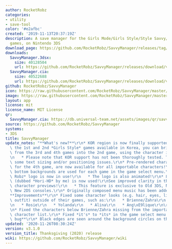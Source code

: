 ```yaml
---
author: RocketRobz
categories:
- utility
- save-tool
color: '#e2afbc'
created: '2019-11-13T20:37:19Z'
description: A save manager for the Girls Mode/Girls Style/Style Savvy/Style Boutique
  games, on Nintendo 3DS
download_page: https://github.com/RocketRobz/SavvyManager/releases/tag/v3.1.0
downloads:
  SavvyManager.3dsx:
    size: 40128504
    url: https://github.com/RocketRobz/SavvyManager/releases/download/v3.1.0/SavvyManager.3dsx
  SavvyManager.cia:
    size: 40522688
    url: https://github.com/RocketRobz/SavvyManager/releases/download/v3.1.0/SavvyManager.cia
github: RocketRobz/SavvyManager
icon: https://raw.githubusercontent.com/RocketRobz/SavvyManager/master/app/icon.png
image: https://raw.githubusercontent.com/RocketRobz/SavvyManager/master/app/banner.png
layout: app
license: mit
license_name: MIT License
qr:
  SavvyManager.cia: https://db.universal-team.net/assets/images/qr/savvymanager.cia.png
source: https://github.com/RocketRobz/SavvyManager
systems:
- 3DS
title: SavvyManager
update_notes: "**What's new?**\r\n* KOR region is now finally supported!\r\nWith only\
  \ the 1st and 2nd *Girls Style* games available in Korea, you can bring any character\
  \ from the 3rd and 4th games into the 2nd game, using the character import feature!\r\
  \n   * Please note that KOR support has not been thoroughly tested. There may be\
  \ some text sizing and/or positioning issues.\r\n* Pre-rendered character previews\
  \ for the 4th game, are now available for all importable characters!\r\n* Unique\
  \ bottom backgrounds are used for each game in the game select menu.\r\n* 2020 *Rocket\
  \ Robz* logo is now in use!\r\n   * The logo is also animated!\r\n* 800px wide mode\
  \ (dubbed *Hori-HD* by me) is now used!\r\nSee improved clarity in the pre-rendered\
  \ character previews!\r\n   * This feature is exclusive to Old 3DS, New 3DS, and\
  \ New 2DS consoles.\r\n* Originally composed menu music has been added!\r\n\r\n\
  **Improvements**\r\n* Fixed some character looks (e.g. hair, eyes, lips, makeup,\
  \ outfit) outside of their games, such as:\r\n   * Brienne/Zahra\r\n   * Clara\r\
  \n   * Rosie\r\n   * Yolanda\r\n   * Alina\r\n   * Ang\xE9lique\r\n\r\n**Bug fixes**\r\
  \n* Fixed the characters below Brienne/Zahra missing from the importable 2nd game\
  \ character list.\r\n* Fixed *it's* to *its* in the game select menu.\r\n\r\n**Known\
  \ bug**\r\n* Black edges are seen around the background circles on the top screen."
updated: '2020-11-26T08:30:24Z'
version: v3.1.0
version_title: Thanksgiving (2020) release
wiki: https://github.com/RocketRobz/SavvyManager/wiki
---
```

